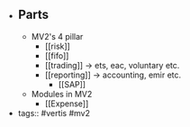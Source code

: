 - ## Parts
	- MV2's 4 pillar
		- [[risk]]
		- [[fifo]]
		- [[trading]] -> ets, eac, voluntary etc.
		- [[reporting]] -> accounting, emir etc.
			- [[SAP]]
	- Modules in MV2
		- [[Expense]]
- tags:: #vertis #mv2